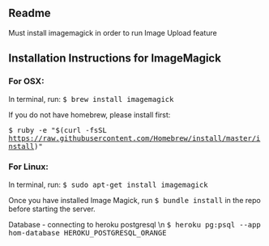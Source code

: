 <h2>Readme</h2>
Must install imagemagick in order to run Image Upload feature

<h2>Installation Instructions for ImageMagick</h2>
<h3>For OSX:</h3>

In terminal, run: 
<tt>$ brew install imagemagick</tt>

If you do not have homebrew, please install first:

<tt>$ ruby -e "$(curl -fsSL https://raw.githubusercontent.com/Homebrew/install/master/install)"</tt>

<h3>For Linux:</h3>

In terminal, run:
<tt>$ sudo apt-get install imagemagick</tt>

Once you have installed Image Magick, run <tt>$ bundle install</tt> in the repo before starting the server.

Database - connecting to heroku postgresql \n
<tt>$ heroku pg:psql --app hom-database HEROKU_POSTGRESQL_ORANGE</tt>

